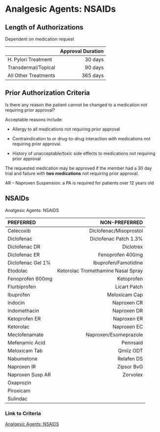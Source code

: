 # Analgesic Agents: NSAIDs

## Length of Authorizations

Dependent on medication request

|                       | Approval Duration  |
| :--- | ---: |
| H. Pylori Treatment   | 30 days            |
| Transdermal/Topical   | 90 days            |
| All Other Treatments  | 365 days           |

## Prior Authorization Criteria

Is there any reason the patient cannot be changed to a medication not requiring prior approval?

Acceptable reasons include:

- Allergy to all medications not requiring prior approval

- Contraindication to or drug-to-drug interaction with medications not requiring prior approval.

- History of unacceptable/toxic side effects to medications not requiring prior approval

The requested medication may be approved if the member had a 30 day trial and failure with **two medications** not requiring prior approval.

AR – Naproxen Suspension: a PA is required for patients over 12 years old

## NSAIDs

Analgesic Agents: NSAIDS

| PREFERRED            | NON-PREFERRED                      |
| :--- | ---: |
| Celecoxib            | Diclofenac/Misoprostol             |
| Diclofenac           | Diclofenac Patch 1.3%              |
| Diclofenac DR        | Diclotrex                          |
| Diclofenac ER        | Fenoprofen 400mg                   |
| Diclofenac Gel 1%    | Ibuprofen/Famotidine               |
| Etodolac             | Ketorolac Tromethamine Nasal Spray |
| Fenoprofen 600mg     | Ketoprofen                         |
| Flurbiprofen         | Licart Patch                       |
| Ibuprofen            | Meloxicam Cap                      |
| Indocin              | Naproxen CR                        |
| Indomethacin         | Naproxen DR                        |
| Ketoprofen ER        | Naproxen ER                        |
| Ketorolac            | Naproxen EC                        |
| Meclofenamate        | Naproxen/Esomeprazole              |
| Mefenamic Acid       | Pennsaid                           |
| Meloxicam Tab        | Qmiiz ODT                          |
| Nabumetone           | Relafen DS                         |
| Naproxen IR          | Zipsor BvG                         |
| Naproxen Susp AR     | Zorvolex                           |
| Oxaprozin            |                                    |
| Piroxicam            |                                    |
| Sulindac             |                                    |

### Link to Criteria

[Analgesic Agents: NSAIDS](https://pharmacy.medicaid.ohio.gov/sites/default/files/20220415_UPDL_Criteria_FINAL_.pdf#page=5)

